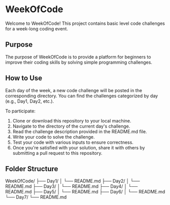 # WeekOfCode

Welcome to WeekOfCode! This project contains basic level code challenges for a week-long coding event.

## Purpose
The purpose of WeekOfCode is to provide a platform for beginners to improve their coding skills by solving simple programming challenges.

## How to Use
Each day of the week, a new code challenge will be posted in the corresponding directory. You can find the challenges categorized by day (e.g., Day1, Day2, etc.).

To participate:
1. Clone or download this repository to your local machine.
2. Navigate to the directory of the current day's challenge.
3. Read the challenge description provided in the README.md file.
4. Write your code to solve the challenge.
5. Test your code with various inputs to ensure correctness.
6. Once you're satisfied with your solution, share it with others by submitting a pull request to this repository.

## Folder Structure
WeekOfCode/
├── Day1/
│   └── README.md
├── Day2/
│   └── README.md
├── Day3/
│   └── README.md
├── Day4/
│   └── README.md
├── Day5/
│   └── README.md
├── Day6/
│   └── README.md
└── Day7/
    └── README.md
